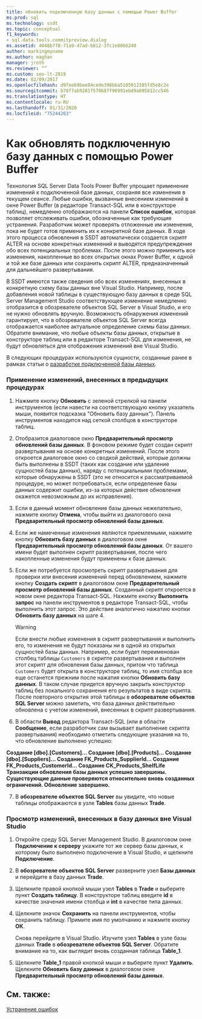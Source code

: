 ```yaml
---
title: обновить подключенную базу данных с помощью Power Buffer
ms.prod: sql
ms.technology: ssdt
ms.topic: conceptual
f1_keywords:
- sql.data.tools.commitpreview.dialog
ms.assetid: 4048b7f8-71a9-47ad-b812-3fc1e8066240
author: markingmyname
ms.author: maghan
manager: jroth
ms.reviewer: “”
ms.custom: seo-lt-2019
ms.date: 02/09/2017
ms.openlocfilehash: d9feeb9bee84cede398bba5105912385fd5e8c2e
ms.sourcegitcommit: b78f7ab9281f570b87f96991ebd9a095812cc546
ms.translationtype: HT
ms.contentlocale: ru-RU
ms.lasthandoff: 01/31/2020
ms.locfileid: "75244263"
---
```

# <a name="how-to-update-a-connected-database-with-power-buffer"></a>Как обновлять подключенную базу данных с помощью Power Buffer

Технология SQL Server Data Tools Power Buffer упрощает применение изменений к подключенной базе данных, сохраняя все изменения в текущем сеансе. Любые ошибки, вызванные внесением изменений в окне Power Buffer (в редакторе Transact\-SQL или в конструкторе таблиц), немедленно отображаются на панели **Список ошибок**, которая позволяет отслеживать ошибки, обозначенные как требующие устранения. Разработчик может проверять отложенные им изменения, пока не будет готов применить их к конкретной базе данных. В ходе этого процесса обновления в SSDT автоматически создается скрипт ALTER на основе конкретных изменений и выводятся предупреждения обо всех потенциальных проблемах. После этого можно применить все изменения, накопленные во всех открытых окнах Power Buffer, к одной и той же базе данных или сохранить скрипт ALTER, предназначенный для дальнейшего развертывания.  
  
В SSDT имеются также сведения обо всех изменениях, внесенных в конкретную схему базы данных вне Visual Studio. Например, после добавления новой таблицы в существующую базу данных в среде SQL Server Management Studio соответствующее изменение немедленно отобразится в обозревателе объектов SQL Server в Visual Studio, и его не нужно обновлять вручную. Возможность обнаружения изменений гарантирует, что в обозревателе объектов SQL Server всегда отображается наиболее актуальное определение схемы базы данных. Обратите внимание, что любые объекты базы данных, открытые в конструкторе таблиц или в редакторе Transact\-SQL для изменения, не будут обновляться для отображения изменений вне Visual Studio.  
  
В следующих процедурах используются сущности, созданные ранее в рамках статьи о [разработке подключенной базы данных](../ssdt/connected-database-development.md).  
  
### <a name="to-apply-the-changes-made-in-the-previous-procedures"></a>Применение изменений, внесенных в предыдущих процедурах  
  
1.  Нажмите кнопку **Обновить** с зеленой стрелкой на панели инструментов (если навести на соответствующую кнопку указатель мыши, появится подсказка "Обновить базу данных"). Панель инструментов находится над сеткой столбцов в конструкторе таблиц.  
  
2.  Отобразится диалоговое окно **Предварительный просмотр обновлений базы данных**. В фоновом режиме будет создан скрипт развертывания на основе конкретных изменений. После этого откроется диалоговое окно со сводкой действий, которые должны быть выполнены в SSDT (таких как создание или удаление сущностей базы данных), наряду с потенциальными проблемами, которые обнаружены в SSDT (это не относится к рассматриваемой процедуре, но может потребоваться, если определение базы данных содержит ошибки, из-за которых действие обновления окажется невозможным до их исправления).  
  
3.  Если в данный момент обновление базы данных нежелательно, нажмите кнопку **Отмена**, чтобы выйти из диалогового окна **Предварительный просмотр обновлений базы данных**.  
  
4.  Если же намеченные изменения являются приемлемыми, нажмите кнопку **Обновить базу данных** в диалоговом окне **Предварительный просмотр обновлений базы данных**. От вашего имени будет выполнен скрипт развертывания, после чего накопленные изменения будут применены к базе данных.  
  
5.  Если же потребуется просмотреть скрипт развертывания для проверки или внесения изменений перед обновлением, нажмите кнопку **Создать скрипт** в диалоговом окне **Предварительный просмотр обновлений базы данных**. Созданный скрипт откроется в новом окне редактора Transact\-SQL. Нажмите кнопку **Выполнить запрос** на панели инструментов в редакторе Transact\-SQL, чтобы выполнить этот запрос. Это действие аналогично нажатию кнопки **Обновить базу данных** на шаге 4.  
  
    > [!WARNING]  
    > Если внести любые изменения в скрипт развертывания и выполнить его, то изменения не будут показаны ни в одной из открытых сущностей базы данных. Например, если будет переименован столбец таблицы `Customers` в скрипте развертывания и выполнен этот скрипт для обновления базы данных, притом что таблица `Customers` будет открыта в конструкторе таблиц, то имя столбца все еще останется прежним после нажатия кнопки **Обновить базу данных**. В таком случае придется вручную закрыть конструктор таблиц без локального сохранения его результатов в виде скрипта. После повторного открытия этой таблицы в **обозревателе объектов SQL Server** можно заметить, что база данных действительно обновлена с учетом изменений, внесенных в скрипт развертывания.  
  
6.  В области **Вывод** редактора Transact\-SQL (или в области **Сообщение**, если разработчик сам вызывает выполнение скрипта развертывания) необходимо отметить следующие указания на то, что обновление выполнено успешно:  
  
**Создание [dbo].[Customers]… Создание [dbo].[Products]… Создание [dbo].[Suppliers]… Создание FK_Products_SupplierId… Создание FK_Products_CustomerId… Создание CK_Products_ShelfLife Транзакции обновления базы данных успешно завершены. Существующие данные проверяются относительно вновь созданных ограничений. Обновление завершено.**  
  
7.  В **обозревателе объектов SQL Server** вы увидите, что новые таблицы отображаются в узле **Tables** базы данных **Trade**.  
  
### <a name="to-view-changes-made-to-a-database-outside-visual-studio"></a>Просмотр изменений, внесенных в базу данных вне Visual Studio  
  
1.  Откройте среду SQL Server Management Studio. В диалоговом окне **Подключение к серверу** укажите тот же сервер базы данных, к которому было выполнено подключение в Visual Studio, и щелкните **Подключение**.  
  
2.  В **обозревателе объектов SQL Server** разверните узел **Базы данных** и перейдите в базу данных **Trade**.  
  
3.  Щелкните правой кнопкой мыши узел **Tables** в **Trade** и выберите пункт **Создать таблицу**. В конструкторе таблиц введите **id** в качестве значения имени столбца и **int** в качестве типа данных.  
  
4.  Щелкните значок **Сохранить** на панели инструментов, чтобы сохранить таблицу. Примите имя по умолчанию и нажмите кнопку **ОК**.  
  
    Снова перейдите в Visual Studio. Изучите узел **Tables** в узле базы данных **Trade** в **обозревателе объектов SQL Server**. Обратите внимание на то, как выглядит вновь созданная таблица **Table_1**.  
  
5.  Щелкните **Table_1** правой кнопкой мыши и выберите пункт **Удалить**. Щелкните **Обновить базу данных** в диалоговом окне **Предварительный просмотр обновлений базы данных**.  
  
## <a name="see-also"></a>См. также:  
[Устранение ошибок](../ssdt/how-to-fix-errors.md)  
  

